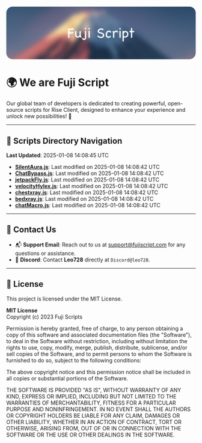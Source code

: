 ![Banner](.github/b.webp)

# 🌍 **We are Fuji Script**

Our global team of developers is dedicated to creating powerful, open-source scripts for Rise Client, designed to enhance your experience and unlock new possibilities! 🌟

---
<!-- SCRIPTS_NAVIGATION_START -->
## 📂 **Scripts Directory Navigation**

**Last Updated**: 2025-01-08 14:08:45 UTC

- **[SilentAura.js](scripts/SilentAura.js)**: Last modified on 2025-01-08 14:08:42 UTC
- **[ChatBypass.js](scripts/ChatBypass.js)**: Last modified on 2025-01-08 14:08:42 UTC
- **[jetpackFly.js](scripts/jetpackFly.js)**: Last modified on 2025-01-08 14:08:42 UTC
- **[velocityHylex.js](scripts/velocityHylex.js)**: Last modified on 2025-01-08 14:08:42 UTC
- **[chestxray.js](scripts/chestxray.js)**: Last modified on 2025-01-08 14:08:42 UTC
- **[bedxray.js](scripts/bedxray.js)**: Last modified on 2025-01-08 14:08:42 UTC
- **[chatMacro.js](scripts/chatMacro.js)**: Last modified on 2025-01-08 14:08:42 UTC

<!-- SCRIPTS_NAVIGATION_END -->

---

## 💬 **Contact Us**  
- 📬 **Support Email**: Reach out to us at [support@fujiscript.com](mailto:support@fujiscript.com) for any questions or assistance.  
- 💬 **Discord**: Contact **Leo728** directly at `Discord@leo728`.

---

## 📜 **License**

This project is licensed under the MIT License.  

**MIT License**  
Copyright (c) 2023 Fuji Scripts  

Permission is hereby granted, free of charge, to any person obtaining a copy of this software and associated documentation files (the "Software"), to deal in the Software without restriction, including without limitation the rights to use, copy, modify, merge, publish, distribute, sublicense, and/or sell copies of the Software, and to permit persons to whom the Software is furnished to do so, subject to the following conditions:  

The above copyright notice and this permission notice shall be included in all copies or substantial portions of the Software.  

THE SOFTWARE IS PROVIDED "AS IS", WITHOUT WARRANTY OF ANY KIND, EXPRESS OR IMPLIED, INCLUDING BUT NOT LIMITED TO THE WARRANTIES OF MERCHANTABILITY, FITNESS FOR A PARTICULAR PURPOSE AND NONINFRINGEMENT. IN NO EVENT SHALL THE AUTHORS OR COPYRIGHT HOLDERS BE LIABLE FOR ANY CLAIM, DAMAGES OR OTHER LIABILITY, WHETHER IN AN ACTION OF CONTRACT, TORT OR OTHERWISE, ARISING FROM, OUT OF OR IN CONNECTION WITH THE SOFTWARE OR THE USE OR OTHER DEALINGS IN THE SOFTWARE.  
